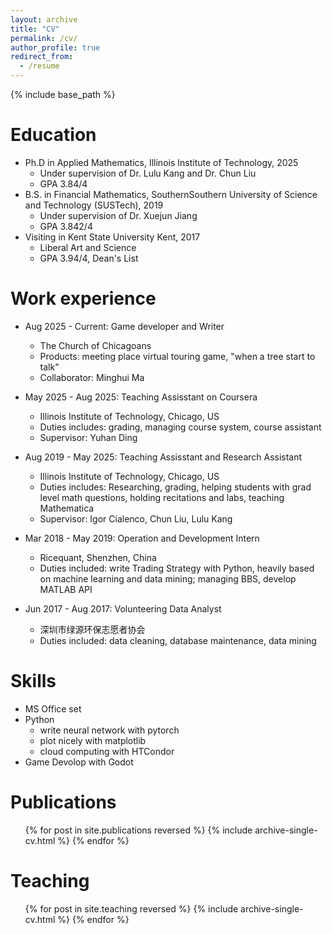 ```yaml
---
layout: archive
title: "CV"
permalink: /cv/
author_profile: true
redirect_from:
  - /resume
---
```


{% include base_path %}

Education
======
* Ph.D in Applied Mathematics, Illinois Institute of Technology, 2025
  * Under supervision of Dr. Lulu Kang and Dr. Chun Liu
  * GPA 3.84/4
* B.S. in Financial Mathematics, SouthernSouthern University of Science and Technology (SUSTech), 2019
  * Under supervision of Dr. Xuejun Jiang
  * GPA 3.842/4
* Visiting in Kent State University Kent, 2017
  * Liberal Art and Science
  * GPA 3.94/4, Dean's List

Work experience
======
* Aug 2025 - Current: Game developer and Writer
  * The Church of Chicagoans
  * Products: meeting place virtual touring game, "when a tree start to talk"
  * Collaborator: Minghui Ma

* May 2025 - Aug 2025: Teaching Assisstant on Coursera
  * Illinois Institute of Technology, Chicago, US
  * Duties includes: grading, managing course system, course assistant
  * Supervisor: Yuhan Ding

* Aug 2019 - May 2025: Teaching Assisstant and Research Assistant
  * Illinois Institute of Technology, Chicago, US
  * Duties includes: Researching, grading, helping students with grad level math questions, holding recitations and labs, teaching Mathematica
  * Supervisor: Igor Cialenco, Chun Liu, Lulu Kang

* Mar 2018 - May 2019: Operation and Development Intern
  * Ricequant, Shenzhen, China
  * Duties included: write Trading Strategy with Python, heavily based on machine learning and data mining; managing BBS, develop MATLAB API

* Jun 2017 - Aug 2017: Volunteering Data Analyst
  * 深圳市绿源环保志愿者协会
  * Duties included: data cleaning, database maintenance, data mining

Skills
======
* MS Office set
* Python
  * write neural network with pytorch
  * plot nicely with matplotlib
  * cloud computing with HTCondor
* Game Devolop with Godot

Publications
======
  <ul>{% for post in site.publications reversed %}
    {% include archive-single-cv.html %}
  {% endfor %}</ul>

Teaching
======
  <ul>{% for post in site.teaching reversed %}
    {% include archive-single-cv.html %}
  {% endfor %}</ul>

<!--
Talks
======
  <ul>{% for post in site.talks reversed %}
    {% include archive-single-talk-cv.html  %}
  {% endfor %}</ul>

Service and leadership
======
* Currently signed in to 43 different slack teams
-->